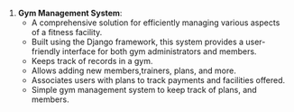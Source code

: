 1. **Gym Management System**: 
   - A comprehensive solution for efficiently managing various aspects of a fitness facility.
   - Built using the Django framework, this system provides a user-friendly interface for both gym administrators and members.
   - Keeps track of records in a gym.
   - Allows adding new members,trainers, plans, and more.
   - Associates users with plans to track payments and facilities offered.
   - Simple gym management system to keep track of  plans, and members.
  
